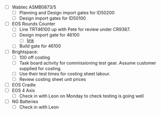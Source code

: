 - [ ] Wabtec ASMB0873/5
	- [ ] Planning and Design import gates for ID50200
	- [ ] Design import gates for ID50100
- [ ] EOS Rounds Counter
	- [ ] Line TRT46100 up with Pete for review under CR9387.
	- [ ] Design import gate for 46100
		- [ ] [link](https://midgard/cms/newdb/view.cgi?form=support_requests;key=14054)
	- [ ] Build gate for 46100
- [ ] Brightspace:  
	- [ ] 100 off costing
	- [ ] Task board activity for commissioning test gear. Assume customer supplied for costing.
	- [ ] Use their test times for costing sheet labour.
	- [ ] Review costing sheet unit prices
- [ ] EOS Cradle
- [ ] EOS 4 Axis
	- [ ] Check in with Leon on Monday to check testing is going well
- [ ] NG Batteries
	- [ ] Check in with Leon